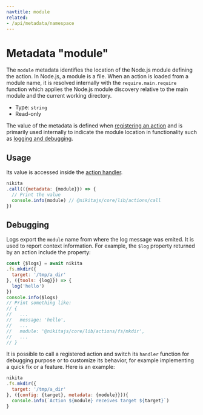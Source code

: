 ```yaml
---
navtitle: module
related:
- /api/metadata/namespace
---
```


# Metadata "module"

The `module` metadata identifies the location of the Node.js module defining the action. In Node.js, a module is a file. When an action is loaded from a module name, it is resolved internally with the `require.main.require` function which applies the Node.js module discovery relative to the main module and the current working directory.

* Type: `string`
* Read-only

The value of the metadata is defined when [registering an action](/current/guide/registry) and is primarily used internally to indicate the module location in functionality such as [logging and debugging](/current/guide/logging_debugging).

## Usage

Its value is accessed inside the [action handler](/current/api/handler).

```js
nikita
.call(({metadata: {module}}) => {
  // Print the value
  console.info(module) // @nikitajs/core/lib/actions/call
})
```

## Debugging

Logs export the `module` name from where the log message was emited. It is used to report context information. For example, the `$log` property returned by an action include the property:

```js
const {$logs} = await nikita
.fs.mkdir({
  target: '/tmp/a_dir'
}, ({tools: {log}}) => {
  log('hello')
})
console.info($logs)
// Print something like:
// {
//   ...
//   message: 'hello',
//   ...
//   module: '@nikitajs/core/lib/actions/fs/mkdir',
//   ...
// }
```

It is possible to call a registered action and switch its `handler` function for debugging purpose or to customize its behavior, for example implementing a quick fix or a feature. Here is an example:

```js
nikita
.fs.mkdir({
  target: '/tmp/a_dir'
}, ({config: {target}, metadata: {module}})){
  console.info(`Action ${module} receives target ${target}`)
}
```
